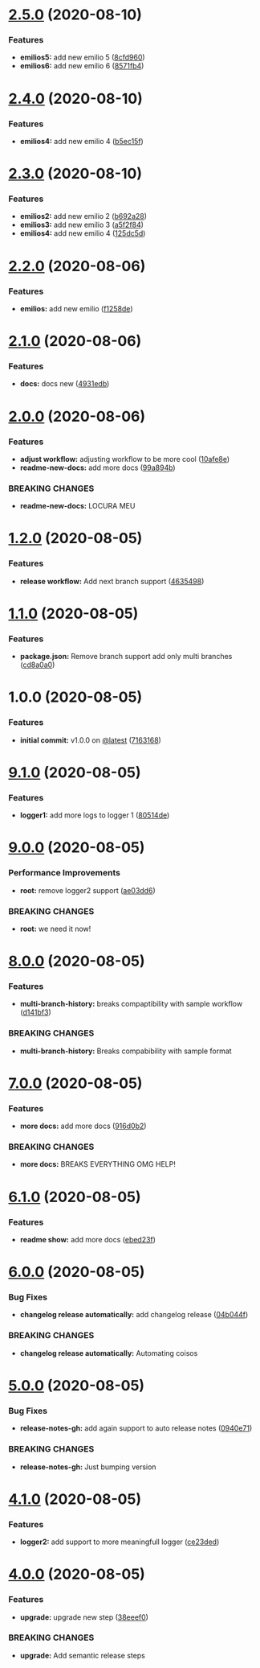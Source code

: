 # [2.5.0](https://github.com/devsoutinho/random-names-new/compare/v2.4.0...v2.5.0) (2020-08-10)


### Features

* **emilios5:** add new emilio 5 ([8cfd960](https://github.com/devsoutinho/random-names-new/commit/8cfd96073d901190830246aed863ed147cc9b24d))
* **emilios6:** add new emilio 6 ([8571fb4](https://github.com/devsoutinho/random-names-new/commit/8571fb4d65ab68d6fd539ea60c370651154628b3))

# [2.4.0](https://github.com/devsoutinho/random-names-new/compare/v2.3.0...v2.4.0) (2020-08-10)


### Features

* **emilios4:** add new emilio 4 ([b5ec15f](https://github.com/devsoutinho/random-names-new/commit/b5ec15f8fa8665340742d116230c321253cf9287))

# [2.3.0](https://github.com/devsoutinho/random-names-new/compare/v2.2.0...v2.3.0) (2020-08-10)


### Features

* **emilios2:** add new emilio 2 ([b692a28](https://github.com/devsoutinho/random-names-new/commit/b692a28c1a204f0cf2dad495b70bea8335d63709))
* **emilios3:** add new emilio 3 ([a5f2f84](https://github.com/devsoutinho/random-names-new/commit/a5f2f849dd35a98aba287688ea8512f9a6e12eca))
* **emilios4:** add new emilio 4 ([125dc5d](https://github.com/devsoutinho/random-names-new/commit/125dc5d7d1cdfa730c5d20810dbcb18c8640492e))

# [2.2.0](https://github.com/devsoutinho/random-names-new/compare/v2.1.0...v2.2.0) (2020-08-06)


### Features

* **emilios:** add new emilio ([f1258de](https://github.com/devsoutinho/random-names-new/commit/f1258de418e91ff039e9de84e5eb57f3c6a7026d))

# [2.1.0](https://github.com/devsoutinho/random-names-new/compare/v2.0.0...v2.1.0) (2020-08-06)


### Features

* **docs:** docs new ([4931edb](https://github.com/devsoutinho/random-names-new/commit/4931edb0cee1e44b5663ee9031bd925da6fb17c4))

# [2.0.0](https://github.com/devsoutinho/random-names-new/compare/v1.2.0...v2.0.0) (2020-08-06)


### Features

* **adjust workflow:** adjusting workflow to be more cool ([10afe8e](https://github.com/devsoutinho/random-names-new/commit/10afe8ef2dee4ca095fd601b176f17bec09a61ca))
* **readme-new-docs:** add more docs ([99a894b](https://github.com/devsoutinho/random-names-new/commit/99a894bec8d1fab2ef2e72aa87ec0a7f2ad568c0))


### BREAKING CHANGES

* **readme-new-docs:** LOCURA MEU

# [1.2.0](https://github.com/devsoutinho/random-names-new/compare/v1.1.0...v1.2.0) (2020-08-05)


### Features

* **release workflow:** Add next branch support ([4635498](https://github.com/devsoutinho/random-names-new/commit/4635498f2e1a36f66906540121efce1192f30354))

# [1.1.0](https://github.com/devsoutinho/random-names-new/compare/v1.0.0...v1.1.0) (2020-08-05)


### Features

* **package.json:** Remove branch support add only multi branches ([cd8a0a0](https://github.com/devsoutinho/random-names-new/commit/cd8a0a079a57d5b86b398ba9f85d9bda985f4725))

# 1.0.0 (2020-08-05)


### Features

* **initial commit:** v1.0.0 on [@latest](https://github.com/latest) ([7163168](https://github.com/devsoutinho/random-names-new/commit/716316827c4d64de9c219621089cac21637677a0))

# [9.1.0](https://github.com/devsoutinho/random-names/compare/v9.0.0...v9.1.0) (2020-08-05)


### Features

* **logger1:** add more logs to logger 1 ([80514de](https://github.com/devsoutinho/random-names/commit/80514de3273739da50292f39e9246a354e59b9fd))

# [9.0.0](https://github.com/devsoutinho/random-names/compare/v8.0.0...v9.0.0) (2020-08-05)


### Performance Improvements

* **root:** remove logger2 support ([ae03dd6](https://github.com/devsoutinho/random-names/commit/ae03dd6dabcd9371c7143b67d244e9616caaea2e))


### BREAKING CHANGES

* **root:** we need it now!

# [8.0.0](https://github.com/devsoutinho/random-names/compare/v7.0.0...v8.0.0) (2020-08-05)


### Features

* **multi-branch-history:** breaks compaptibility with sample workflow ([d141bf3](https://github.com/devsoutinho/random-names/commit/d141bf319734a094711cdc86f622f491c77c4ad7))


### BREAKING CHANGES

* **multi-branch-history:** Breaks compabibility with sample format

# [7.0.0](https://github.com/devsoutinho/random-names/compare/v6.1.0...v7.0.0) (2020-08-05)


### Features

* **more docs:** add more docs ([916d0b2](https://github.com/devsoutinho/random-names/commit/916d0b25ea26fb2efe1cd065bc4a120ca585c913))


### BREAKING CHANGES

* **more docs:** BREAKS EVERYTHING OMG HELP!

# [6.1.0](https://github.com/devsoutinho/random-names/compare/v6.0.0...v6.1.0) (2020-08-05)


### Features

* **readme show:** add more docs ([ebed23f](https://github.com/devsoutinho/random-names/commit/ebed23f53c35c01a0878f77c9084ef2312e1c4ce))

# [6.0.0](https://github.com/devsoutinho/random-names/compare/v5.0.0...v6.0.0) (2020-08-05)


### Bug Fixes

* **changelog release automatically:** add changelog release ([04b044f](https://github.com/devsoutinho/random-names/commit/04b044f3cbf191d1c2c8cd92717ace6c491e03b1))


### BREAKING CHANGES

* **changelog release automatically:** Automating coisos

# [5.0.0](https://github.com/devsoutinho/random-names/compare/v4.1.0...v5.0.0) (2020-08-05)


### Bug Fixes

* **release-notes-gh:** add again support to auto release notes ([0940e71](https://github.com/devsoutinho/random-names/commit/0940e719fab0077b4383022258ee68815b0ad137))


### BREAKING CHANGES

* **release-notes-gh:** Just bumping version

# [4.1.0](https://github.com/devsoutinho/random-names/compare/v4.0.0...v4.1.0) (2020-08-05)


### Features

* **logger2:** add support to more meaningfull logger ([ce23ded](https://github.com/devsoutinho/random-names/commit/ce23dedf0408c8e94ef791dbebfa7fd84bea5304))

# [4.0.0](https://github.com/devsoutinho/random-names/compare/v3.0.0...v4.0.0) (2020-08-05)


### Features

* **upgrade:** upgrade new step ([38eeef0](https://github.com/devsoutinho/random-names/commit/38eeef042007b527237b5dc97b5ce23bfc35b28e))


### BREAKING CHANGES

* **upgrade:** Add semantic release steps
